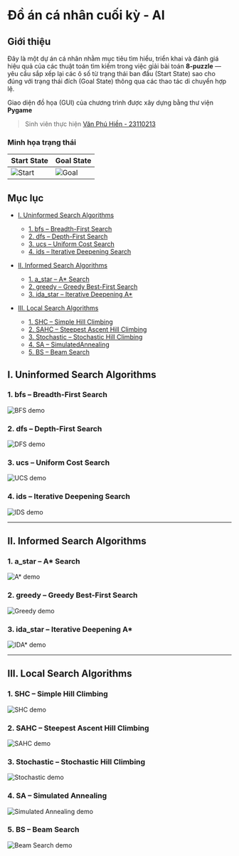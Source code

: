 # Đồ án cá nhân cuối kỳ - AI

## Giới thiệu

Đây là một dự án cá nhân nhằm mục tiêu tìm hiểu, triển khai và đánh giá hiệu quả của các thuật toán tìm kiếm trong việc giải bài toán **8-puzzle** — yêu cầu sắp xếp lại các ô số từ trạng thái ban đầu (Start State) sao cho đúng với trạng thái đích (Goal State) thông qua các thao tác di chuyển hợp lệ.

Giao diện đồ họa (GUI) của chương trình được xây dựng bằng thư viện **Pygame**

> Sinh viên thực hiện [Văn Phú Hiền - 23110213](#)

### Minh họa trạng thái

| Start State | Goal State |
|--------------------|---------------------|
| ![Start](assets/start_state.png) | ![Goal](assets/goal_state.png) |

## Mục lục

- [I. Uninformed Search Algorithms](#i-uninformed-search-algorithms)  
  - [1. bfs – Breadth-First Search](#1-bfs--breadth-first-search)  
  - [2. dfs – Depth-First Search](#2-dfs--depth-first-search)  
  - [3. ucs – Uniform Cost Search](#3-ucs--uniform-cost-search)  
  - [4. ids – Iterative Deepening Search](#4-ids--iterative-deepening-search)  

- [II. Informed Search Algorithms](#ii-informed-search-algorithms)  
  - [1. a_star – A* Search](#1-astar--a-search)  
  - [2. greedy – Greedy Best-First Search](#2-greedy--greedy-best-first-search)  
  - [3. ida_star – Iterative Deepening A*](#3-idastar--iterative-deepening-a)  

- [III. Local Search Algorithms](#iii-local-search-algorithms)  
  - [1. SHC – Simple Hill Climbing](#1-shc--simple-hill-climbing)  
  - [2. SAHC – Steepest Ascent Hill Climbing](#2-sahc--steepest-ascent-hill-climbing)  
  - [3. Stochastic – Stochastic Hill Climbing](#3-stochastichc--stochastic-hill-climbing)  
  - [4. SA – SimulatedAnnealing](#4-simann--simulatedannealing)  
  - [5. BS – Beam Search](#5-beamsearch--beam-search)

## I. Uninformed Search Algorithms

### 1. bfs – Breadth-First Search
![BFS demo](gifs/bfs.gif)

### 2. dfs – Depth-First Search
![DFS demo](gifs/dfs.gif)

### 3. ucs – Uniform Cost Search
![UCS demo](gifs/ucs.gif)

### 4. ids – Iterative Deepening Search
![IDS demo](gifs/ids.gif)

---

## II. Informed Search Algorithms

### 1. a_star – A* Search
![A* demo](gifs/astar.gif)

### 2. greedy – Greedy Best-First Search
![Greedy demo](gifs/greedy.gif)

### 3. ida_star – Iterative Deepening A*
![IDA* demo](gifs/idastar.gif)

---

## III. Local Search Algorithms

### 1. SHC – Simple Hill Climbing
![SHC demo](gifs/shc.gif)

### 2. SAHC – Steepest Ascent Hill Climbing
![SAHC demo](gifs/sahc.gif)

### 3. Stochastic – Stochastic Hill Climbing
![Stochastic demo](gifs/stochastichc.gif)

### 4. SA – Simulated Annealing
![Simulated Annealing demo](gifs/simann.gif)

### 5. BS – Beam Search
![Beam Search demo](gifs/beamsearch.gif)

